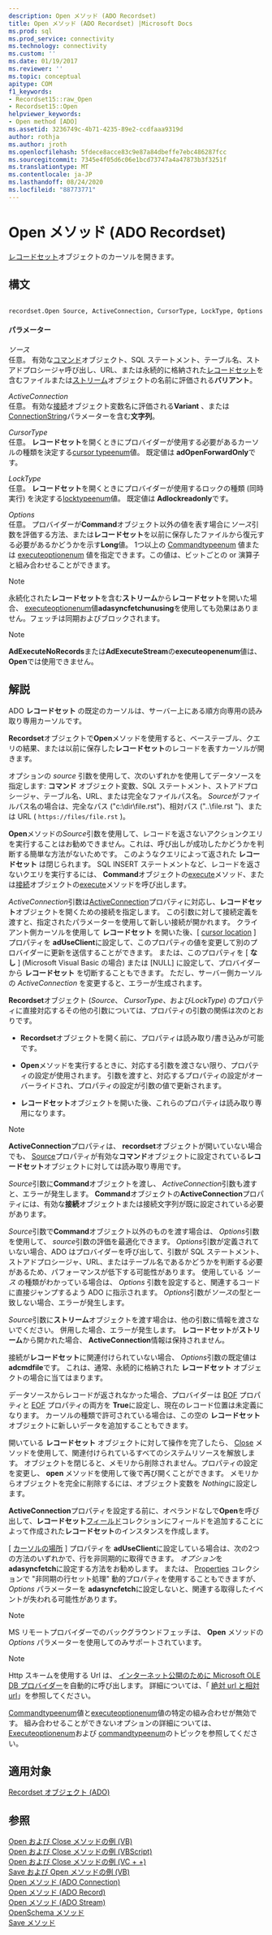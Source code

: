 ```yaml
---
description: Open メソッド (ADO Recordset)
title: Open メソッド (ADO Recordset) |Microsoft Docs
ms.prod: sql
ms.prod_service: connectivity
ms.technology: connectivity
ms.custom: ''
ms.date: 01/19/2017
ms.reviewer: ''
ms.topic: conceptual
apitype: COM
f1_keywords:
- Recordset15::raw_Open
- Recordset15::Open
helpviewer_keywords:
- Open method [ADO]
ms.assetid: 3236749c-4b71-4235-89e2-ccdfaaa9319d
author: rothja
ms.author: jroth
ms.openlocfilehash: 5fdece8acce83c9e87a84dbeffe7ebc486287fcc
ms.sourcegitcommit: 7345e4f05d6c06e1bcd73747a4a47873b3f3251f
ms.translationtype: MT
ms.contentlocale: ja-JP
ms.lasthandoff: 08/24/2020
ms.locfileid: "88773771"
---
```

# <a name="open-method-ado-recordset"></a>Open メソッド (ADO Recordset)
[レコードセット](./recordset-object-ado.md)オブジェクトのカーソルを開きます。  
  
## <a name="syntax"></a>構文  
  
```  
  
recordset.Open Source, ActiveConnection, CursorType, LockType, Options  
```  
  
#### <a name="parameters"></a>パラメーター  
 *ソース*  
 任意。 有効な[コマンド](./command-object-ado.md)オブジェクト、SQL ステートメント、テーブル名、ストアドプロシージャ呼び出し、URL、または永続的に格納された[レコードセット](./recordset-object-ado.md)を含むファイルまたは[ストリーム](./stream-object-ado.md)オブジェクトの名前に評価される**バリアント**。  
  
 *ActiveConnection*  
 任意。 有効な[接続](./connection-object-ado.md)オブジェクト変数名に評価される**Variant** 、または[ConnectionString](./connectionstring-property-ado.md)パラメーターを含む**文字列**。  
  
 *CursorType*  
 任意。 **レコードセット**を開くときにプロバイダーが使用する必要があるカーソルの種類を決定する[cursor typeenum](./cursortypeenum.md)値。 既定値は **adOpenForwardOnly**です。  
  
 *LockType*  
 任意。 **レコードセット**を開くときにプロバイダーが使用するロックの種類 (同時実行) を決定する[locktypeenum](./locktypeenum.md)値。 既定値は **Adlockreadonly**です。  
  
 *Options*  
 任意。 プロバイダーが**Command**オブジェクト以外の値を表す場合に*ソース*引数を評価する方法、または**レコードセット**を以前に保存したファイルから復元する必要があるかどうかを示す**Long**値。 1つ以上の [Commandtypeenum](./commandtypeenum.md) 値または [executeoptionenum](./executeoptionenum.md) 値を指定できます。この値は、ビットごとの or 演算子と組み合わせることができます。  
  
> [!NOTE]
>  永続化された**レコードセット**を含む**ストリーム**から**レコードセット**を開いた場合、 [executeoptionenum](./executeoptionenum.md)値**adasyncfetchunusing**を使用しても効果はありません。フェッチは同期およびブロックされます。  
  
> [!NOTE]
>  **AdExecuteNoRecords**または**AdExecuteStream**の**executeopenenum**値は、 **Open**では使用できません。  
  
## <a name="remarks"></a>解説  
 ADO **レコードセット** の既定のカーソルは、サーバー上にある順方向専用の読み取り専用カーソルです。  
  
 **Recordset**オブジェクトで**Open**メソッドを使用すると、ベーステーブル、クエリの結果、または以前に保存した**レコードセット**のレコードを表すカーソルが開きます。  
  
 オプションの *source* 引数を使用して、次のいずれかを使用してデータソースを指定します: **コマンド** オブジェクト変数、SQL ステートメント、ストアドプロシージャ、テーブル名、URL、または完全なファイルパス名。 *Source*がファイルパス名の場合は、完全なパス ("c:\dir\file.rst")、相対パス ("..\file.rst ")、または URL ( `https://files/file.rst` )。  
  
 **Open**メソッドの*Source*引数を使用して、レコードを返さないアクションクエリを実行することはお勧めできません。これは、呼び出しが成功したかどうかを判断する簡単な方法がないためです。 このようなクエリによって返された **レコードセット** は閉じられます。 SQL INSERT ステートメントなど、レコードを返さないクエリを実行するには、 **Command**オブジェクトの[execute](./execute-method-ado-command.md)メソッド、または[接続](./connection-object-ado.md)オブジェクトの[execute](./execute-method-ado-connection.md)メソッドを呼び出します。  
  
 *ActiveConnection*引数は[ActiveConnection](./activeconnection-property-ado.md)プロパティに対応し、**レコードセット**オブジェクトを開くための接続を指定します。 この引数に対して接続定義を渡すと、指定されたパラメーターを使用して新しい接続が開かれます。 クライアント側カーソルを使用して **レコードセット** を開いた後、[ [cursor location](./cursorlocation-property-ado.md) ] プロパティを **adUseClient**に設定して、このプロパティの値を変更して別のプロバイダーに更新を送信することができます。 または、このプロパティを [ **なし** ] (Microsoft Visual Basic の場合) または [NULL] に設定して、プロバイダーから **レコードセット** を切断することもできます。 ただし、サーバー側カーソルの *ActiveConnection* を変更すると、エラーが生成されます。  
  
 **Recordset**オブジェクト (*Source*、 *CursorType*、および*LockType*) のプロパティに直接対応するその他の引数については、プロパティの引数の関係は次のとおりです。  
  
-   **Recordset**オブジェクトを開く前に、プロパティは読み取り/書き込みが可能です。  
  
-   **Open**メソッドを実行するときに、対応する引数を渡さない限り、プロパティの設定が使用されます。 引数を渡すと、対応するプロパティの設定がオーバーライドされ、プロパティの設定が引数の値で更新されます。  
  
-   **レコードセット**オブジェクトを開いた後、これらのプロパティは読み取り専用になります。  
  
> [!NOTE]
>  **ActiveConnection**プロパティは、 **recordset**オブジェクトが開いていない場合でも、 [Source](./source-property-ado-recordset.md)プロパティが有効な**コマンド**オブジェクトに設定されている**レコードセット**オブジェクトに対しては読み取り専用です。  
  
 *Source*引数に**Command**オブジェクトを渡し、 *ActiveConnection*引数も渡すと、エラーが発生します。 **Command**オブジェクトの**ActiveConnection**プロパティには、有効な**接続**オブジェクトまたは接続文字列が既に設定されている必要があります。  
  
 *Source*引数で**Command**オブジェクト以外のものを渡す場合は、 *Options*引数を使用して、 *source*引数の評価を最適化できます。 *Options*引数が定義されていない場合、ADO はプロバイダーを呼び出して、引数が SQL ステートメント、ストアドプロシージャ、URL、またはテーブル名であるかどうかを判断する必要があるため、パフォーマンスが低下する可能性があります。 使用している *ソース* の種類がわかっている場合は、 *Options* 引数を設定すると、関連するコードに直接ジャンプするよう ADO に指示されます。 *Options*引数が*ソース*の型と一致しない場合、エラーが発生します。  
  
 *Source*引数に**ストリーム**オブジェクトを渡す場合は、他の引数に情報を渡さないでください。 併用した場合、エラーが発生します。 **レコードセット**が**ストリーム**から開かれた場合、 **ActiveConnection**情報は保持されません。  
  
 接続が**レコードセット**に関連付けられていない場合、 *Options*引数の既定値は**adcmdfile**です。 これは、通常、永続的に格納された **レコードセット** オブジェクトの場合に当てはまります。  
  
 データソースからレコードが返されなかった場合、プロバイダーは [BOF](./bof-eof-properties-ado.md) プロパティと [EOF](./bof-eof-properties-ado.md) プロパティの両方を **True**に設定し、現在のレコード位置は未定義になります。 カーソルの種類で許可されている場合は、この空の **レコードセット** オブジェクトに新しいデータを追加することもできます。  
  
 開いている **レコードセット** オブジェクトに対して操作を完了したら、 [Close](./close-method-ado.md) メソッドを使用して、関連付けられているすべてのシステムリソースを解放します。 オブジェクトを閉じると、メモリから削除されません。プロパティの設定を変更し、 **open** メソッドを使用して後で再び開くことができます。 メモリからオブジェクトを完全に削除するには、オブジェクト変数を *Nothing*に設定します。  
  
 **ActiveConnection**プロパティを設定する前に、オペランドなしで**Open**を呼び出して、**レコードセット**[フィールド](./fields-collection-ado.md)コレクションにフィールドを追加することによって作成された**レコードセット**のインスタンスを作成します。  
  
 [ [カーソルの場所](./cursorlocation-property-ado.md) ] プロパティを **adUseClient**に設定している場合は、次の2つの方法のいずれかで、行を非同期的に取得できます。 *オプション*を**adasyncfetch**に設定する方法をお勧めします。 または、 [Properties](./properties-collection-ado.md) コレクションで "非同期の行セット処理" 動的プロパティを使用することもできますが、 *Options* パラメーターを **adasyncfetch**に設定しないと、関連する取得したイベントが失われる可能性があります。  
  
> [!NOTE]
>  MS リモートプロバイダーでのバックグラウンドフェッチは、 **Open** メソッドの *Options* パラメーターを使用してのみサポートされています。  
  
> [!NOTE]
>  Http スキームを使用する Url は、 [インターネット公開のために Microsoft OLE DB プロバイダー](../../guide/appendixes/microsoft-ole-db-provider-for-internet-publishing.md)を自動的に呼び出します。 詳細については、「 [絶対 url と相対 url](../../guide/data/absolute-and-relative-urls.md)」を参照してください。  
  
 [Commandtypeenum](./commandtypeenum.md)値と[executeoptionenum](./executeoptionenum.md)値の特定の組み合わせが無効です。 組み合わせることができないオプションの詳細については、 [Executeoptionenum](./executeoptionenum.md)および [commandtypeenum](./commandtypeenum.md)のトピックを参照してください。  
  
## <a name="applies-to"></a>適用対象  
 [Recordset オブジェクト (ADO)](./recordset-object-ado.md)  
  
## <a name="see-also"></a>参照  
 [Open および Close メソッドの例 (VB)](./open-and-close-methods-example-vb.md)   
 [Open および Close メソッドの例 (VBScript)](./open-and-close-methods-example-vbscript.md)   
 [Open および Close メソッドの例 (VC + +)](./open-and-close-methods-example-vc.md)   
 [Save および Open メソッドの例 (VB)](./save-and-open-methods-example-vb.md)   
 [Open メソッド (ADO Connection)](./open-method-ado-connection.md)   
 [Open メソッド (ADO Record)](./open-method-ado-record.md)   
 [Open メソッド (ADO Stream)](./open-method-ado-stream.md)   
 [OpenSchema メソッド](./openschema-method.md)   
 [Save メソッド](./save-method.md)